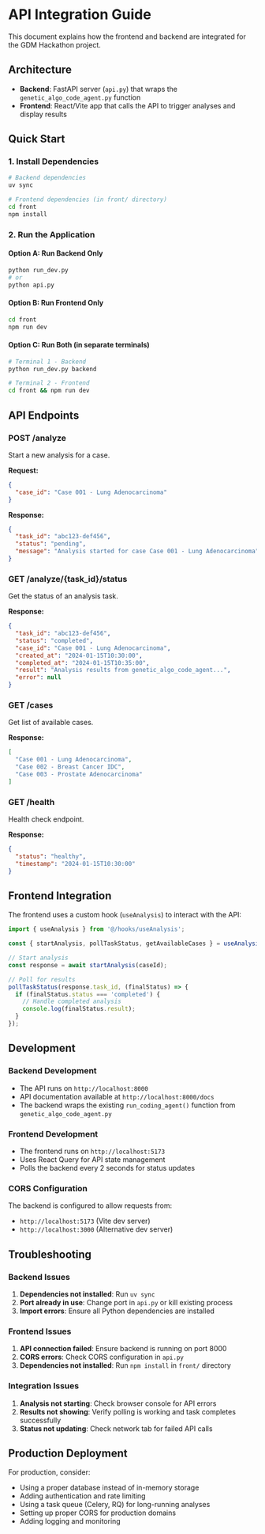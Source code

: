 # API Integration Guide

This document explains how the frontend and backend are integrated for the GDM Hackathon project.

## Architecture

- **Backend**: FastAPI server (`api.py`) that wraps the `genetic_algo_code_agent.py` function
- **Frontend**: React/Vite app that calls the API to trigger analyses and display results

## Quick Start

### 1. Install Dependencies

```bash
# Backend dependencies
uv sync

# Frontend dependencies (in front/ directory)
cd front
npm install
```

### 2. Run the Application

#### Option A: Run Backend Only
```bash
python run_dev.py
# or
python api.py
```

#### Option B: Run Frontend Only
```bash
cd front
npm run dev
```

#### Option C: Run Both (in separate terminals)
```bash
# Terminal 1 - Backend
python run_dev.py backend

# Terminal 2 - Frontend  
cd front && npm run dev
```

## API Endpoints

### POST /analyze
Start a new analysis for a case.

**Request:**
```json
{
  "case_id": "Case 001 - Lung Adenocarcinoma"
}
```

**Response:**
```json
{
  "task_id": "abc123-def456",
  "status": "pending",
  "message": "Analysis started for case Case 001 - Lung Adenocarcinoma"
}
```

### GET /analyze/{task_id}/status
Get the status of an analysis task.

**Response:**
```json
{
  "task_id": "abc123-def456",
  "status": "completed",
  "case_id": "Case 001 - Lung Adenocarcinoma",
  "created_at": "2024-01-15T10:30:00",
  "completed_at": "2024-01-15T10:35:00",
  "result": "Analysis results from genetic_algo_code_agent...",
  "error": null
}
```

### GET /cases
Get list of available cases.

**Response:**
```json
[
  "Case 001 - Lung Adenocarcinoma",
  "Case 002 - Breast Cancer IDC",
  "Case 003 - Prostate Adenocarcinoma"
]
```

### GET /health
Health check endpoint.

**Response:**
```json
{
  "status": "healthy",
  "timestamp": "2024-01-15T10:30:00"
}
```

## Frontend Integration

The frontend uses a custom hook (`useAnalysis`) to interact with the API:

```typescript
import { useAnalysis } from '@/hooks/useAnalysis';

const { startAnalysis, pollTaskStatus, getAvailableCases } = useAnalysis();

// Start analysis
const response = await startAnalysis(caseId);

// Poll for results
pollTaskStatus(response.task_id, (finalStatus) => {
  if (finalStatus.status === 'completed') {
    // Handle completed analysis
    console.log(finalStatus.result);
  }
});
```

## Development

### Backend Development
- The API runs on `http://localhost:8000`
- API documentation available at `http://localhost:8000/docs`
- The backend wraps the existing `run_coding_agent()` function from `genetic_algo_code_agent.py`

### Frontend Development
- The frontend runs on `http://localhost:5173`
- Uses React Query for API state management
- Polls the backend every 2 seconds for status updates

### CORS Configuration
The backend is configured to allow requests from:
- `http://localhost:5173` (Vite dev server)
- `http://localhost:3000` (Alternative dev server)

## Troubleshooting

### Backend Issues
1. **Dependencies not installed**: Run `uv sync`
2. **Port already in use**: Change port in `api.py` or kill existing process
3. **Import errors**: Ensure all Python dependencies are installed

### Frontend Issues
1. **API connection failed**: Ensure backend is running on port 8000
2. **CORS errors**: Check CORS configuration in `api.py`
3. **Dependencies not installed**: Run `npm install` in `front/` directory

### Integration Issues
1. **Analysis not starting**: Check browser console for API errors
2. **Results not showing**: Verify polling is working and task completes successfully
3. **Status not updating**: Check network tab for failed API calls

## Production Deployment

For production, consider:
- Using a proper database instead of in-memory storage
- Adding authentication and rate limiting
- Using a task queue (Celery, RQ) for long-running analyses
- Setting up proper CORS for production domains
- Adding logging and monitoring 